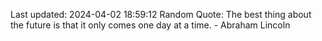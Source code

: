 Last updated: 2024-04-02 18:59:12
Random Quote: The best thing about the future is that it only comes one day at a time. - Abraham Lincoln